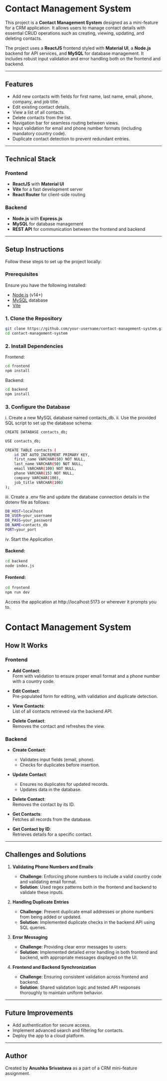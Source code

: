 # Contact Management System

This project is a **Contact Management System** designed as a mini-feature for a CRM application. It allows users to manage contact details with essential CRUD operations such as creating, viewing, updating, and deleting contacts. 

The project uses a **ReactJS** frontend styled with **Material UI**, a **Node.js** backend for API services, and **MySQL** for database management. It includes robust input validation and error handling both on the frontend and backend.

---

## Features

- Add new contacts with fields for first name, last name, email, phone, company, and job title.
- Edit existing contact details.
- View a list of all contacts.
- Delete contacts from the list.
- Navigation bar for seamless routing between views.
- Input validation for email and phone number formats (including mandatory country code).
- Duplicate contact detection to prevent redundant entries.

---

## Technical Stack

### Frontend
- **ReactJS** with **Material UI**
- **Vite** for a fast development server
- **React Router** for client-side routing

### Backend
- **Node.js** with **Express.js**
- **MySQL** for database management
- **REST API** for communication between the frontend and backend

---

## Setup Instructions

Follow these steps to set up the project locally:

### Prerequisites

Ensure you have the following installed:
- [Node.js](https://nodejs.org/) (v14+)
- [MySQL](https://www.mysql.com/) database
- [Vite](https://vitejs.dev/)

### 1. Clone the Repository

```bash
git clone https://github.com/your-username/contact-management-system.git
cd contact-management-system
```

### 2. Install Dependencies

Frontend:
```bash
cd frontend
npm install
```
Backend:
```bash
cd backend
npm install
```
### 3. Configure the Database

i. Create a new MySQL database named contacts_db.
ii. Use the provided SQL script to set up the database schema:

```bash
CREATE DATABASE contacts_db;

USE contacts_db;

CREATE TABLE contacts (
    id INT AUTO_INCREMENT PRIMARY KEY,
    first_name VARCHAR(50) NOT NULL,
    last_name VARCHAR(50) NOT NULL,
    email VARCHAR(100) NOT NULL,
    phone VARCHAR(15) NOT NULL,
    company VARCHAR(100),
    job_title VARCHAR(100)
);
```
iii. Create a .env file and update the database connection details in the dotenv file as follows:

```bash
DB_HOST=localhost
DB_USER=your_username
DB_PASS=your_password
DB_NAME=contacts_db
PORT=your_port
```
iv. Start the Application

#### Backend:
```bash
cd backend
node index.js
```

#### Frontend:

```bash
cd frontend
npm run dev
```

Access the application at http://localhost:5173 or wherever it prompts you to.

# Contact Management System

## How It Works

### Frontend

- **Add Contact**:  
  Form with validation to ensure proper email format and a phone number with a country code.

- **Edit Contact**:  
  Pre-populated form for editing, with validation and duplicate detection.

- **View Contacts**:  
  List of all contacts retrieved via the backend API.

- **Delete Contact**:  
  Removes the contact and refreshes the view.

### Backend

- **Create Contact**:  
  - Validates input fields (email, phone).  
  - Checks for duplicates before insertion.

- **Update Contact**:  
  - Ensures no duplicates for updated records.  
  - Updates data in the database.

- **Delete Contact**:  
  Removes the contact by its ID.

- **Get Contacts**:  
  Fetches all records from the database.

- **Get Contact by ID**:  
  Retrieves details for a specific contact.

---

## Challenges and Solutions

1. **Validating Phone Numbers and Emails**  
   - **Challenge**: Enforcing phone numbers to include a valid country code and validating email format.  
   - **Solution**: Used regex patterns both in the frontend and backend to validate these inputs.

2. **Handling Duplicate Entries**  
   - **Challenge**: Prevent duplicate email addresses or phone numbers from being added or updated.  
   - **Solution**: Implemented duplicate checks in the backend API using SQL queries.

3. **Error Messaging**  
   - **Challenge**: Providing clear error messages to users.  
   - **Solution**: Implemented detailed error handling in both frontend and backend, with appropriate messages displayed on the UI.

4. **Frontend and Backend Synchronization**  
   - **Challenge**: Ensuring consistent validation across frontend and backend.  
   - **Solution**: Shared validation logic and tested API responses thoroughly to maintain uniform behavior.

---

## Future Improvements

- Add authentication for secure access.  
- Implement advanced search and filtering for contacts.  
- Deploy the app to a cloud platform.

---

## Author

Created by **Anushka Srivastava** as a part of a CRM mini-feature assignment.





